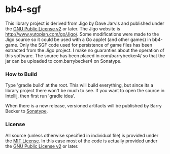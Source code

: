 # bb4-sgf

This library project is derived from Jigo by Dave Jarvis and published under the
[GNU Public License v2](http://www.gnu.org/licenses/gpl-2.0.html) or later.
The Jigo website is http://www.yutopian.com/go/Jigo/. Some modifications were made to the Jigo source so it could be
used with a Go applet (and other games) in bb4-game. Only the SGF code used for persistence of game files
has been extracted from the Jigo project. I make no guaranties about the operation of this software. The source
has been placed in com/barrybecker4/ so that the jar can be uploaded to com.barrybecker4 on Sonatype.

### How to Build
Type 'gradle build' at the root. This will build everything, but since its a library project there won't be much to see.
If you want to open the source in Intellij, then first run 'gradle idea'.

When there is a new release, versioned artifacts will be published by Barry Becker to [Sonatype](https://oss.sonatype.org).

### License
All source (unless otherwise specified in individual file) is provided under the [MIT License](http://www.opensource.org/licenses/MIT). In this case most of the code is actually provided under the
 [GNU Public License v2](http://www.gnu.org/licenses/gpl-2.0.html) or later.



